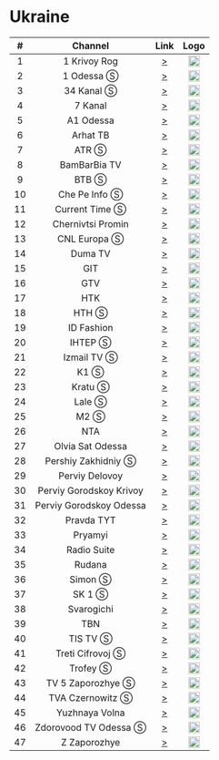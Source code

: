 <h1>Ukraine</h1>

| #   | Channel         | Link  | Logo |
|:---:|:---------------:|:-----:|:-----:
| 1   | 1 Krivoy Rog | [>](http://cdn1.live-tv.od.ua:8081/1tvkr/1tvkr-abr/1tvkr/1tvkr/playlist.m3u8) | <img height="20" src="https://i.imgur.com/Mzh7Xz5.jpg"/> |
| 2   | 1 Odessa Ⓢ | [>](http://cdn1.live-tv.od.ua:8081/1tvod/1tvod-abr/playlist.m3u8) | <img height="20" src="https://i.imgur.com/9z2LnBg.png"/> |
| 3   | 34 Kanal Ⓢ | [>](https://streamvideol.luxnet.ua/34ua/34ua.stream/playlist.m3u8) | <img height="20" src="https://i.imgur.com/0buhFKQ.png"/> |
| 4   | 7 Kanal | [>](http://cdn10.live-tv.od.ua:8081/7tvod/7tvod-abr/7tvod/7tvod/playlist.m3u8) | <img height="20" src="https://i.imgur.com/nJvGdoj.jpg"/> |
| 5   | A1 Odessa | [>](http://cdn1.live-tv.od.ua:8081/a1od/a1od-abr/a1od/a1od-720p/playlist.m3u8) | <img height="20" src="https://i.imgur.com/0DUi5fO.jpg"/> |
| 6   | Arhat TB | [>](http://arhat.tv/public/720p/index.m3u8) | <img height="20" src="https://i.imgur.com/Qdgntk1.jpg"/> |
| 7   | ATR Ⓢ | [>](http://stream.atr.ua/atr/live/index.m3u8) | <img height="20" src="https://i.imgur.com/tKmYWYH.png"/> |
| 8   | BamBarBia TV | [>](http://cdn1.live-tv.od.ua:8081/bbb/bbbtv-abr/bbb/bbbtv-720p/playlist.m3u8) | <img height="20" src="https://i.imgur.com/LIk85IA.png"/> |
| 9   | BTB Ⓢ | [>](http://video.vtvplus.com.ua:81/hls/online/index.m3u8) | <img height="20" src="https://i.imgur.com/JG493Vn.png"/> |
| 10   | Che Pe Info Ⓢ | [>](http://109.68.40.67/life/magnolia_3/index.m3u8) | <img height="20" src="https://i.imgur.com/7Ycv3bL.png"/> |
| 11   | Current Time Ⓢ | [>](https://rfe-lh.akamaihd.net/i/rfe_tvmc5@383630/master.m3u8) | <img height="20" src="https://i.imgur.com/FbKbeGo.png"/> |
| 12   | Chernivtsi Promin | [>](http://langate.tv/promin/live_720/index.m3u8) | <img height="20" src="https://i.imgur.com/IbwmfzF.png"/> |
| 13   | CNL Europa Ⓢ | [>](http://live-mobile.cdn01.net/hls-live/202E1F/default/mobile/stream_10429_3.m3u8) | <img height="20" src="https://i.imgur.com/lozzdS7.png"/> |
| 14   | Duma TV | [>](http://cdn1.live-tv.od.ua:8081/dumska/dumska-abr/dumska/dumska720p/playlist.m3u8) | <img height="20" src="https://i.imgur.com/KlPqxlo.png"/> |
| 15   | GIT | [>](https://stream.uagit.tv/gittv.m3u8) | <img height="20" src="https://i.imgur.com/v5J8tiS.png"/> |
| 16   | GTV | [>](http://cdn1.live-tv.od.ua:8081/a1od/gtvod-abr/a1od/gtvod-720p/playlist.m3u8) | <img height="20" src="https://i.imgur.com/Rc6UGkb.jpg"/> |
| 17   | HTK | [>](http://stream.ntktv.ua/s/ntk/ntk.m3u8) | <img height="20" src="https://i.imgur.com/on0TfJ6.png"/> |
| 18   | HTH Ⓢ | [>](https://edge3.iptv.macc.com.ua/img/ntn_3/index.m3u8) | <img height="20" src="https://i.imgur.com/VEuahVK.png"/> |
| 19   | ID Fashion | [>](https://idfashion.cdn-02.cosmonova.net.ua/hls/idfashion_ua_hi/index.m3u8?_=1602581479) | <img height="20" src="https://i.imgur.com/Y50tmIN.png"/> |
| 20   | IHTEP Ⓢ | [>](https://edge1.iptv.macc.com.ua/img/inter_3/index.m3u8) | <img height="20" src="https://i.imgur.com/R06gbuT.png"/> |
| 21   | Izmail TV Ⓢ | [>](https://cdn10.live-tv.od.ua:8083/izod/izod-abr-lq/playlist.m3u8) | <img height="20" src="https://i.imgur.com/mpMjj7o.png"/> |
| 22   | K1 Ⓢ | [>](http://109.68.40.67/life/k1_3/index.m3u8) | <img height="20" src="https://i.imgur.com/qhRurXG.png"/> |
| 23   | Kratu Ⓢ | [>](https://cdn10.live-tv.od.ua:8083/kratu/kratu-abr-lq/kratu/kratu-sub/chunks.m3u8) | <img height="20" src="https://i.imgur.com/NXqO1Qa.png"/> |
| 24   | Lale Ⓢ | [>](http://stream.atr.ua/lale//live/index.m3u8) | <img height="20" src="https://i.imgur.com/Nv6P5Ds.png"/> |
| 25   | M2 Ⓢ | [>](http://live.m2.tv/hls3/stream.m3u8) | <img height="20" src="https://i.imgur.com/IwUc4pC.png"/> |
| 26   | NTA | [>](http://95.67.106.10/hls/nta_ua_hi/index.m3u8) | <img height="20" src="https://i.imgur.com/AGzWPZv.png"/> |
| 27   | Olvia Sat Odessa | [>](http://cdn1.live-tv.od.ua:8081/ktkod/ktkod-abr/ktkod/ktkod/playlist.m3u8) | <img height="20" src="https://i.imgur.com/khlZ532.png"/> |
| 28   | Pershiy Zakhidniy Ⓢ | [>](http://hls.cdn.ua/1zahid.com_live/_definst_/livestream/playlist.m3u8) | <img height="20" src="https://i.imgur.com/yifGKcA.png"/> |
| 29   | Perviy Delovoy | [>](http://pershij-dlovij-hls3.cosmonova.net.ua/hls/pershij-dlovij_ua_hi/index.m3u8) | <img height="20" src="https://i.imgur.com/rIaWxpn.png"/> |
| 30   | Perviy Gorodskoy Krivoy | [>](http://cdn1.live-tv.od.ua:8081/1tvkr/1tvkr-abr/1tvkr/1tvkr/playlist.m3u8) | <img height="20" src="https://i.imgur.com/Em3J7XO.jpg"/> |
| 31   | Perviy Gorodskoy Odessa | [>](http://91.194.79.46:8081/stream1/channel1/playlist.m3u8) | <img height="20" src="https://i.imgur.com/Em3J7XO.jpg"/> |
| 32   | Pravda TYT | [>](http://pravdatytkievshina-hls2.cosmonova.net.ua/hls/pravdatytkievshina_ua_hi/index.m3u8) | <img height="20" src="https://i.imgur.com/p5MSKuW.jpg"/> |
| 33   | Pryamyi | [>](http://prm-hls1.cosmonova.net.ua/hls/prm_ua_hi/index.m3u8) | <img height="20" src="https://i.imgur.com/5rtPDpn.png"/> |
| 34   | Radio Suite | [>](http://stream1.luxnet.ua/luxstudio/smil:luxstudio.stream.smil/playlist.m3u8) | <img height="20" src="https://i.imgur.com/pvf1LXW.png"/> |
| 35   | Rudana | [>](https://live.rudana.com.ua/hls/stream_FHD.m3u8) | <img height="20" src="https://i.imgur.com/mu81qSc.png"/> |
| 36   | Simon Ⓢ | [>](http://hls.simon.ua/live-HD/live/playlist.m3u8) | <img height="20" src="https://i.imgur.com/RaVchcn.jpg"/> |
| 37   | SK 1 Ⓢ | [>](https://cdn10.live-tv.od.ua:8083/sk1zt/sk1zt-abr-lq/playlist.m3u8) | <img height="20" src="https://i.imgur.com/wr0CN1l.png"/> |
| 38   | Svarogichi | [>](http://tv.tv-project.com:1935/live/live1/playlist.m3u8) | <img height="20" src="https://i.imgur.com/80bSn6j.png"/> |
| 39   | TBN | [>](http://62.32.67.187:1935/WEB_Ukraine24/Ukraine24.stream/playlist.m3u8) | <img height="20" src="https://i.imgur.com/DHwhdRF.png"/> |
| 40   | TIS TV Ⓢ | [>](http://cdn10.live-tv.od.ua:8081/riood/tisod-abr/riood/tisod504/playlist.m3u8) | <img height="20" src="https://i.imgur.com/aC01GvC.png"/> |
| 41   | Treti Cifrovoj Ⓢ | [>](http://cdn1.live-tv.od.ua:8081/3tvod/3tvod-abr/3tvod/3tvod/playlist.m3u8) | <img height="20" src="https://i.imgur.com/nwRBxTR.png"/> |
| 42   | Trofey Ⓢ | [>](https://5db1ab4f970be.streamlock.net/live/smil:trofey.smil/playlist.m3u8) | <img height="20" src="https://i.imgur.com/3LSDHHJ.png"/> |
| 43   | TV 5 Zaporozhye Ⓢ | [>](http://rtsp.cdn.ua/tv5.zp.ua_live/_definst_/mp4:tv5/playlist.m3u8) | <img height="20" src="https://i.imgur.com/ixKcTad.png"/> |
| 44   | TVA Czernowitz Ⓢ | [>](http://hls.cdn.ua/tva.ua_live/_definst_/livestream/playlist.m3u8) | <img height="20" src="https://i.imgur.com/bUz2IP9.png"/> |
| 45   | Yuzhnaya Volna | [>](http://cdn1.live-tv.od.ua:8081/wave/wave-abr/playlist.m3u8) | <img height="20" src="https://i.imgur.com/8gSP6aH.png"/> |
| 46   | Zdorovood TV Odessa Ⓢ | [>](http://cdn1.live-tv.od.ua:8081/zdorovood/zdorovo-abr-lq/zdorovood/zdorovo/playlist.m3u8) | <img height="20" src="https://i.imgur.com/VqDD7OE.png"/> |
| 47   | Z Zaporozhye | [>](https://stream.ztv.zp.ua/hls/live.m3u8) | <img height="20" src="https://i.imgur.com/f0nOjL8.png"/> |
